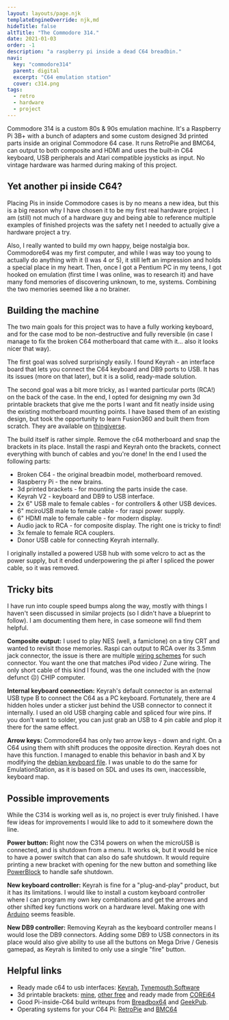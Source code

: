 ```yaml
---
layout: layouts/page.njk
templateEngineOverride: njk,md
hideTitle: false
altTitle: "The Commodore 314."
date: 2021-01-03
order: -1
description: "a raspberry pi inside a dead C64 breadbin."
navi:
  key: "commodore314"
  parent: digital
  excerpt: "C64 emulation station"
  cover: c314.png
tags:
  - retro 
  - hardware
  - project
---
```


Commodore 314 is a custom 80s & 90s emulation machine. It's a Raspberry Pi 3B+ with a bunch of adapters and some custom designed 3d printed parts inside an original Commodore 64 case. It runs RetroPie and BMC64, can output to both composite and HDMI and uses the built-in C64 keyboard, USB peripherals and Atari compatible joysticks as input. No vintage hardware was harmed during making of this project.

## Yet another pi inside C64?
Placing Pis in inside Commodore cases is by no means a new idea, but this is a big reason why I have chosen it to be my first real hardware project. I am (still) not much of a hardware guy and being able to reference multiple examples of finished projects was the safety net I needed to actually give a hardware project a try.

Also, I really wanted to build my own happy, beige nostalgia box. Commodore64 was my first computer, and while I was way too young to actually do anything with it (I was 4 or 5), it still left an impression and holds a special place in my heart. Then, once I got a Pentium PC in my teens, I got hooked on emulation (first time I was online, was to research it) and have many fond memories of discovering unknown, to me, systems. Combining the two memories seemed like a no brainer. 

## Building the machine
The two main goals for this project was to have a fully working keyboard, and for the case mod to be non-destructive and fully reversible (in case I manage to fix the broken C64 motherboard that came with it… also it looks nicer that way).

The first goal was solved surprisingly easily. I found Keyrah - an interface board that lets you connect the C64 keyboard and DB9 ports to USB. It has its issues (more on that later), but it is a solid, ready-made solution.

The second goal was a bit more tricky, as I wanted particular ports (RCA!) on the back of the case. In the end, I opted for designing my own 3d printable brackets that give me the ports I want and fit neatly inside using the existing motherboard mounting points. I have based them of an existing design, but took the opportunity to learn Fusion360 and built them from scratch. They are available on [thingiverse](https://www.thingiverse.com/thing:3691730).

The build itself is rather simple. Remove the c64 motherboard and snap the brackets in its place. Install the raspi and Keyrah onto the brackets, connect everything with bunch of cables and you're done! In the end I used the following parts:
* Broken C64 - the original breadbin model, motherboard removed.
* Raspberry Pi - the new brains.
* 3d printed brackets - for mounting the parts inside the case.
* Keyrah V2 - keyboard and DB9 to USB interface.
* 2x 6" USB male to female cables - for controllers & other USB devices.
* 6" mciroUSB male to female cable - for raspi power supply.
* 6" HDMI male to female cable - for modern display.
* Audio jack to RCA - for composite display. The right one is tricky to find!
* 3x female to female RCA couplers.
* Donor USB cable for connecting Keyrah internally.

I originally installed a powered USB hub with some velcro to act as the power supply, but it ended underpowering the pi after I spliced the power cable, so it was removed.

## Tricky bits
I have run into couple speed bumps along the way, mostly with things I haven't seen discussed in similar projects (so I didn't have a blueprint to follow). I am documenting them here, in case someone will find them helpful.

**Composite output:** I used to play NES (well, a famiclone) on a tiny CRT and wanted to revisit those memories. Raspi can output to RCA over its 3.5mm jack connector, the issue is there are multiple [wiring schemes](https://www.raspberrypi-spy.co.uk/2014/07/raspberry-pi-model-b-3-5mm-audiovideo-jack/) for such connector. You want the one that matches iPod video / Zune wiring. The only short cable of this kind I found, was the one included with the (now defunct ☹) CHIP computer.

**Internal keyboard connection:** Keyrah's default connector is an external USB type B to connect the C64 as a PC keyboard. Fortunately, there are 4 hidden holes under a sticker just behind the USB connector to connect it internally. I used an old USB charging cable and spliced four wire pins. If you don't want to solder, you can just grab an USB to 4 pin cable and plop it there for the same effect.

**Arrow keys:** Commodore64 has only two arrow keys - down and right. On a C64 using them with shift produces the opposite direction. Keyrah does not have this function. I managed to enable this behavior in bash and X by modifying the [debian keyboard file](https://manpages.debian.org/testing/keyboard-configuration/keyboard.5.en.html#FILES). I was unable to do the same for EmulationStation, as it is based on SDL and uses its own, inaccessible, keyboard map. 

## Possible improvements
While the C314 is working well as is, no project is ever truly finished. I have few ideas for improvements I would like to add to it somewhere down the line.

**Power button:** Right now the C314 powers on when the microUSB is connected, and is shutdown from a menu. It works ok, but it would be nice to have a power switch that can also do safe shutdown. It would require printing a new bracket with opening for the new button and something like  [PowerBlock](https://www.petrockblock.com/2015/07/04/powerblock-another-power-switch-for-the-raspberry-pi/) to handle safe shutdown.

**New keyboard controller:** Keyrah is fine for a "plug-and-play" product, but it has its limitations. I would like to install a custom keyboard controller where I can program my own key combinations and get the arrows and other shifted key functions work on a hardware level. Making one with [Arduino](http://biosrhythm.com/?p=910) seems feasible.

**New DB9 controller:** Removing Keyrah as the keyboard controller means I would lose the DB9 connectors. Adding some DB9 to USB connectors in its place would also give ability to use all the buttons on Mega Drive / Genesis gamepad, as Keyrah is limited to only use a single "fire" button.

## Helpful links
* Ready made c64 to usb interfaces: [Keyrah](http://wiki.icomp.de/wiki/Keyrah_V2), [Tynemouth Software](http://blog.tynemouthsoftware.co.uk/2016/05/commodore-usb-keyboard-kits.html)
* 3d printable brackets: [mine](https://www.thingiverse.com/thing:3691730), [other free](https://www.thingiverse.com/thing:2852922/remixes)  and ready made from [COREi64](https://corei64.com/shop/index.php?route=product/category&path=66) 
* Good Pi-inside-C64 build writeups from [Breadbox64](https://www.breadbox64.com/blog/the-c64-retropie-mod/) and [GeekPub](https://www.thegeekpub.com/13651/raspberry-pi-commodore-64/).
* Operating systems for your C64 Pi: [RetroPie](https://retropie.org.uk/) and [BMC64](http://accentual.com/bmc64/)
